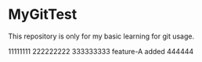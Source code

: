 # MyGitTest
This repository is only for my basic learning for git usage.

11111111
222222222
333333333
feature-A added
444444
